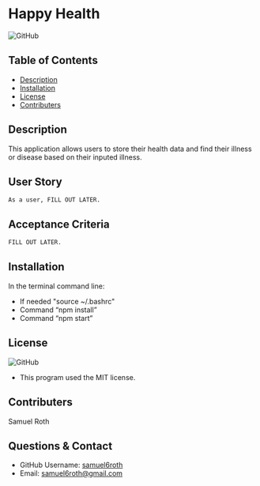 # Happy Health
![GitHub](https://img.shields.io/github/license/samuel6roth/ReadMeGenerator?color=blue)
## Table of Contents
* [Description](#description)
* [Installation](#installation)
* [License](#license)
* [Contributers](#contributers)
## Description
This application allows users to store their health data and find their illness or disease based on their inputed illness. 
## User Story
```
As a user, FILL OUT LATER.
```
## Acceptance Criteria
```md
FILL OUT LATER.
```
## Installation
In the terminal command line:
* If needed "source ~/.bashrc"
* Command “npm install”
* Command “npm start”
## License
![GitHub](https://img.shields.io/github/license/samuel6roth/ReadMeGenerator?color=blue)
- This program used the MIT license. 
## Contributers
Samuel Roth
## Questions & Contact
* GitHub Username: [samuel6roth](https://github.com/samuel6roth)
* Email: samuel6roth@gmail.com